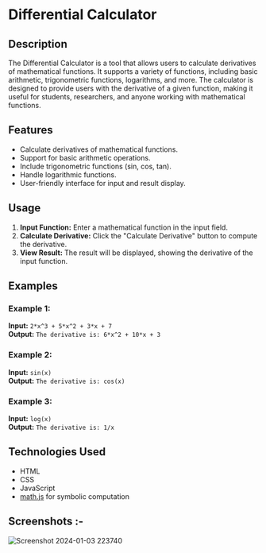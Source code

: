 # Differential Calculator

## Description

The Differential Calculator is a tool that allows users to calculate derivatives of mathematical functions. It supports a variety of functions, including basic arithmetic, trigonometric functions, logarithms, and more. The calculator is designed to provide users with the derivative of a given function, making it useful for students, researchers, and anyone working with mathematical functions.

## Features

- Calculate derivatives of mathematical functions.
- Support for basic arithmetic operations.
- Include trigonometric functions (sin, cos, tan).
- Handle logarithmic functions.
- User-friendly interface for input and result display.

## Usage

1. **Input Function:** Enter a mathematical function in the input field.
2. **Calculate Derivative:** Click the "Calculate Derivative" button to compute the derivative.
3. **View Result:** The result will be displayed, showing the derivative of the input function.

## Examples

### Example 1:
**Input:** `2*x^3 + 5*x^2 + 3*x + 7`  
**Output:** `The derivative is: 6*x^2 + 10*x + 3`

### Example 2:
**Input:** `sin(x)`  
**Output:** `The derivative is: cos(x)`

### Example 3:
**Input:** `log(x)`  
**Output:** `The derivative is: 1/x`

## Technologies Used

- HTML
- CSS
- JavaScript
- [math.js](https://mathjs.org/) for symbolic computation

## Screenshots :-

![Screenshot 2024-01-03 223740](https://github.com/Rakesh9100/CalcDiverse/assets/142514166/e5f53002-fafb-40c5-8225-804c5c66f22b)

